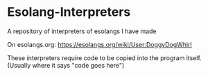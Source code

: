 # Esolang-Interpreters
A repository of interpreters of esolangs I have made

On esolangs.org:
https://esolangs.org/wiki/User:DoggyDogWhirl


These interpreters require code to be copied into the program itself.
(Usually where it says "code goes here")
